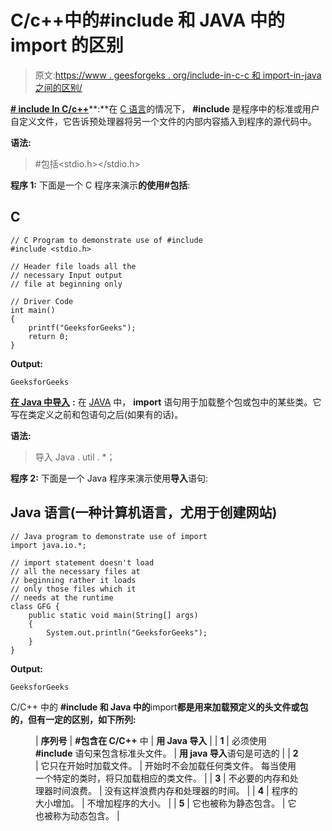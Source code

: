 # C/c++中的#include 和 JAVA 中的 import 的区别

> 原文:[https://www . geesforgeks . org/include-in-c-c 和 import-in-java 之间的区别/](https://www.geeksforgeeks.org/difference-between-include-in-c-c-and-import-in-java/)

[**# include In C/c++**](https://www.geeksforgeeks.org/c-c-include-directive-with-examples/)**:**在 [C 语言](https://www.geeksforgeeks.org/c-language-set-1-introduction/)的情况下， **#include** 是程序中的标准或用户自定义文件，它告诉预处理器将另一个文件的内部内容插入到程序的源代码中。

**语法:**

> #包括<stdio.h></stdio.h>

**程序 1:**
下面是一个 C 程序来演示**的使用#包括**:

## C

```
// C Program to demonstrate use of #include
#include <stdio.h>

// Header file loads all the
// necessary Input output
// file at beginning only

// Driver Code
int main()
{
    printf("GeeksforGeeks");
    return 0;
}
```

**Output:**

```
GeeksforGeeks

```

[**在 Java 中导入**](https://www.geeksforgeeks.org/packages-in-java/) **:** 在 [JAVA](https://www.geeksforgeeks.org/java/) 中， **import** 语句用于加载整个包或包中的某些类。它写在类定义之前和包语句之后(如果有的话)。

**语法:**

> 导入 Java . util . *；

**程序 2:**
下面是一个 Java 程序来演示使用**导入**语句:

## Java 语言(一种计算机语言，尤用于创建网站)

```
// Java program to demonstrate use of import
import java.io.*;

// import statement doesn't load
// all the necessary files at
// beginning rather it loads
// only those files which it
// needs at the runtime
class GFG {
    public static void main(String[] args)
    {
        System.out.println("GeeksforGeeks");
    }
}
```

**Output:**

```
GeeksforGeeks

```

C/C++ 中的 **#include 和 Java 中的**import**都是用来加载预定义的头文件或包的，但有一定的区别，如下所列:**

<figure class="table">

| **序列号** | **#包含在 C/C++** 中 | **用 Java 导入** |
| **1** | 必须使用 **#include** 语句来包含标准头文件。 | **用 java 导入**语句是可选的 |
| **2** | 它只在开始时加载文件。 | 开始时不会加载任何类文件。
每当使用一个特定的类时，将只加载相应的类文件。 |
| **3** | 不必要的内存和处理器时间浪费。 | 没有这样浪费内存和处理器的时间。 |
| **4** | 程序的大小增加。 | 不增加程序的大小。 |
| **5** | 它也被称为静态包含。 | 它也被称为动态包含。 |

</figure>